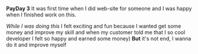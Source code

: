 <b>PayDay 3</b>
It was first time when I did web-site for someone and I was happy when I finished work on this.

<em>While I was doing this</em> I felt exciting and fun because I wanted get some money and improve my skill and when my customer told me that I so cool developer I felt so happy and earned some money)
<b>But</b> it's not end, I wanna do it and improve myself
